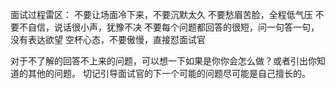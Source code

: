 面试过程雷区：
不要让场面冷下来，不要沉默太久
不要愁眉苦脸，全程低气压
不要不自信，说话很小声，犹豫不决
不要每个问题都回答的很短，问一句答一句，没有表达欲望
空杯心态，不要傲慢，直接怼面试官


对于不了解的回答不上来的问题，可以想一下如果是你你会怎么做？或者引出你知道的其他的问题。
切记引导面试官的下一个可能的问题尽可能是自己擅长的。

